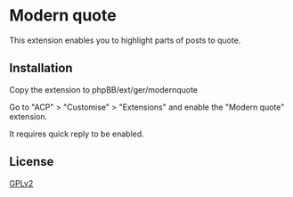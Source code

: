 # Modern quote
This extension enables you to highlight parts of posts to quote.

## Installation

Copy the extension to phpBB/ext/ger/modernquote

Go to "ACP" > "Customise" > "Extensions" and enable the "Modern quote" extension.

It requires quick reply to be enabled.

## License

[GPLv2](license.txt)
